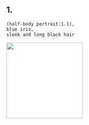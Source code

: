 ## 1.

```
(half-body portrait:1.1),
blue iris,
sleek and long black hair
```

<img src="https://s3projectportofolio.s3.ap-southeast-1.amazonaws.com/yodayo/vela1.jpg" alt="" width="200px" />
